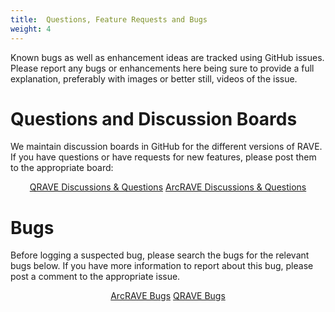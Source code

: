 ```yaml
---
title:  Questions, Feature Requests and Bugs
weight: 4
---
```


Known bugs as well as enhancement ideas are tracked using GitHub issues. Please report any bugs or enhancements here being sure to provide a full explanation, preferably with images or better still, videos of the issue.

# Questions and Discussion Boards

We maintain discussion boards in GitHub for the different versions of RAVE. If you have questions or have requests for new features, please post them to the appropriate board:

<div align="center">
<a class="button" href="https://github.com/Riverscapes/QRAVEPlugin/discussions/categories/q-a"> QRAVE Discussions & Questions</a>
<a class="button" href="https://github.com/Riverscapes/RaveAddIn/discussions/categories/q-a"> ArcRAVE Discussions & Questions</a>
</div>

# Bugs

Before logging a suspected bug, please search the bugs for the relevant bugs below. If you have more information to report about this bug, please post a comment to the appropriate issue. 

<div align="center">
<a class="button" href="https://github.com/Riverscapes/RaveAddIn/issues?q=is%3Aopen+is%3Aissue+label%3A%22%3Abeetle%3A+bug%22"> ArcRAVE Bugs</a>
<a class="button" href="https://github.com/Riverscapes/gcd/labels/bug">  QRAVE Bugs</a>
</div>